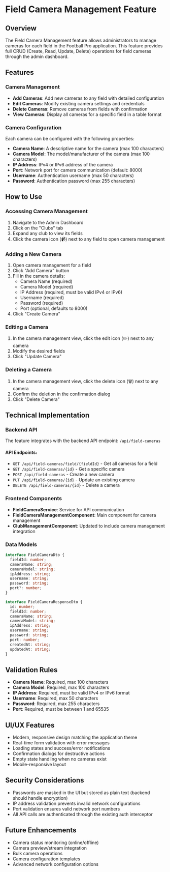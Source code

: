 # Field Camera Management Feature

## Overview
The Field Camera Management feature allows administrators to manage cameras for each field in the Football Pro application. This feature provides full CRUD (Create, Read, Update, Delete) operations for field cameras through the admin dashboard.

## Features

### Camera Management
- **Add Cameras**: Add new cameras to any field with detailed configuration
- **Edit Cameras**: Modify existing camera settings and credentials
- **Delete Cameras**: Remove cameras from fields with confirmation
- **View Cameras**: Display all cameras for a specific field in a table format

### Camera Configuration
Each camera can be configured with the following properties:
- **Camera Name**: A descriptive name for the camera (max 100 characters)
- **Camera Model**: The model/manufacturer of the camera (max 100 characters)
- **IP Address**: IPv4 or IPv6 address of the camera
- **Port**: Network port for camera communication (default: 8000)
- **Username**: Authentication username (max 50 characters)
- **Password**: Authentication password (max 255 characters)

## How to Use

### Accessing Camera Management
1. Navigate to the Admin Dashboard
2. Click on the "Clubs" tab
3. Expand any club to view its fields
4. Click the camera icon (📹) next to any field to open camera management

### Adding a New Camera
1. Open camera management for a field
2. Click "Add Camera" button
3. Fill in the camera details:
   - Camera Name (required)
   - Camera Model (required)
   - IP Address (required, must be valid IPv4 or IPv6)
   - Username (required)
   - Password (required)
   - Port (optional, defaults to 8000)
4. Click "Create Camera"

### Editing a Camera
1. In the camera management view, click the edit icon (✏️) next to any camera
2. Modify the desired fields
3. Click "Update Camera"

### Deleting a Camera
1. In the camera management view, click the delete icon (🗑️) next to any camera
2. Confirm the deletion in the confirmation dialog
3. Click "Delete Camera"

## Technical Implementation

### Backend API
The feature integrates with the backend API endpoint: `/api/field-cameras`

#### API Endpoints:
- `GET /api/field-cameras/field/{fieldId}` - Get all cameras for a field
- `GET /api/field-cameras/{id}` - Get a specific camera
- `POST /api/field-cameras` - Create a new camera
- `PUT /api/field-cameras/{id}` - Update an existing camera
- `DELETE /api/field-cameras/{id}` - Delete a camera

### Frontend Components
- **FieldCameraService**: Service for API communication
- **FieldCameraManagementComponent**: Main component for camera management
- **ClubManagementComponent**: Updated to include camera management integration

### Data Models
```typescript
interface FieldCameraDto {
  fieldId: number;
  cameraName: string;
  cameraModel: string;
  ipAddress: string;
  username: string;
  password: string;
  port?: number;
}

interface FieldCameraResponseDto {
  id: number;
  fieldId: number;
  cameraName: string;
  cameraModel: string;
  ipAddress: string;
  username: string;
  password: string;
  port: number;
  createdAt: string;
  updatedAt: string;
}
```

## Validation Rules
- **Camera Name**: Required, max 100 characters
- **Camera Model**: Required, max 100 characters
- **IP Address**: Required, must be valid IPv4 or IPv6 format
- **Username**: Required, max 50 characters
- **Password**: Required, max 255 characters
- **Port**: Required, must be between 1 and 65535

## UI/UX Features
- Modern, responsive design matching the application theme
- Real-time form validation with error messages
- Loading states and success/error notifications
- Confirmation dialogs for destructive actions
- Empty state handling when no cameras exist
- Mobile-responsive layout

## Security Considerations
- Passwords are masked in the UI but stored as plain text (backend should handle encryption)
- IP address validation prevents invalid network configurations
- Port validation ensures valid network port numbers
- All API calls are authenticated through the existing auth interceptor

## Future Enhancements
- Camera status monitoring (online/offline)
- Camera preview/stream integration
- Bulk camera operations
- Camera configuration templates
- Advanced network configuration options 